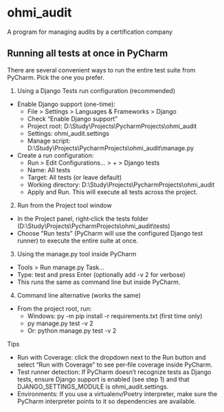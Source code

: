 # ohmi_audit
A program for managing audits by a certification company


## Running all tests at once in PyCharm

There are several convenient ways to run the entire test suite from PyCharm. Pick the one you prefer.

1) Using a Django Tests run configuration (recommended)
- Enable Django support (one-time):
  - File > Settings > Languages & Frameworks > Django
  - Check “Enable Django support”
  - Project root: D:\Study\Projects\PycharmProjects\ohmi_audit
  - Settings: ohmi_audit.settings
  - Manage script: D:\Study\Projects\PycharmProjects\ohmi_audit\manage.py
- Create a run configuration:
  - Run > Edit Configurations… > + > Django tests
  - Name: All tests
  - Target: All tests (or leave default)
  - Working directory: D:\Study\Projects\PycharmProjects\ohmi_audit
  - Apply and Run. This will execute all tests across the project.

2) Run from the Project tool window
- In the Project panel, right‑click the tests folder (D:\Study\Projects\PycharmProjects\ohmi_audit\tests)
- Choose “Run tests” (PyCharm will use the configured Django test runner) to execute the entire suite at once.

3) Using the manage.py tool inside PyCharm
- Tools > Run manage.py Task…
- Type: test and press Enter (optionally add -v 2 for verbose)
- This runs the same as command line but inside PyCharm.

4) Command line alternative (works the same)
- From the project root, run:
  - Windows: py -m pip install -r requirements.txt (first time only)
  - py manage.py test -v 2
  - Or: python manage.py test -v 2

Tips
- Run with Coverage: click the dropdown next to the Run button and select “Run with Coverage” to see per‑file coverage inside PyCharm.
- Test runner detection: If PyCharm doesn’t recognize tests as Django tests, ensure Django support is enabled (see step 1) and that DJANGO_SETTINGS_MODULE is ohmi_audit.settings.
- Environments: If you use a virtualenv/Poetry interpreter, make sure the PyCharm interpreter points to it so dependencies are available.

